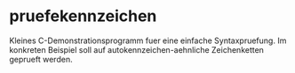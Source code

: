 # pruefekennzeichen
Kleines C-Demonstrationsprogramm fuer eine einfache Syntaxpruefung. Im konkreten Beispiel soll auf autokennzeichen-aehnliche Zeichenketten geprueft werden.



